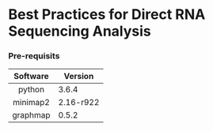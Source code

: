 # Best Practices for Direct RNA Sequencing Analysis

### Pre-requisits

|**Software**| **Version** |
|:---------:|-------------|
| python    | 3.6.4 |
| minimap2  | 2.16-r922    |
| graphmap  | 0.5.2  |


